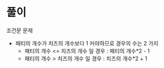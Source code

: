 # 풀이

조건문 문제 <br>

- 패티의 개수가 치즈의 개수보다 1 커야하므로 경우의 수는 2 가지
    - 패티의 개수 <= 치즈의 개수 일 경우 : 패티의 개수*2 - 1
    - 패티의 개수 > 치즈의 개수 일 경우 : 치즈의 개수*2 + 1